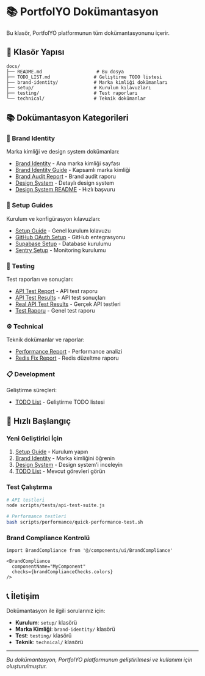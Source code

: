 # 📚 PortfolYO Dokümantasyon

Bu klasör, PortfolYO platformunun tüm dokümantasyonunu içerir.

## 📁 Klasör Yapısı

```
docs/
├── README.md                    # Bu dosya
├── TODO_LIST.md                # Geliştirme TODO listesi
├── brand-identity/             # Marka kimliği dokümanları
├── setup/                      # Kurulum kılavuzları
├── testing/                    # Test raporları
└── technical/                  # Teknik dokümanlar
```

## 📚 Dokümantasyon Kategorileri

### **🎯 Brand Identity**
Marka kimliği ve design system dokümanları:
- [Brand Identity](./brand-identity/README.md) - Ana marka kimliği sayfası
- [Brand Identity Guide](./brand-identity/BRAND_IDENTITY.md) - Kapsamlı marka kimliği
- [Brand Audit Report](./brand-identity/BRAND_AUDIT_REPORT.md) - Brand audit raporu
- [Design System](./brand-identity/DESIGN_SYSTEM.md) - Detaylı design system
- [Design System README](./brand-identity/DESIGN_SYSTEM_README.md) - Hızlı başvuru

### **🔧 Setup Guides**
Kurulum ve konfigürasyon kılavuzları:
- [Setup Guide](./setup/SETUP_GUIDE.md) - Genel kurulum kılavuzu
- [GitHub OAuth Setup](./setup/GITHUB_OAUTH_SETUP.md) - GitHub entegrasyonu
- [Supabase Setup](./setup/SUPABASE_SETUP.md) - Database kurulumu
- [Sentry Setup](./setup/SENTRY_SETUP.md) - Monitoring kurulumu

### **🧪 Testing**
Test raporları ve sonuçları:
- [API Test Report](./testing/API_TEST_REPORT.md) - API test raporu
- [API Test Results](./testing/API_TEST_RESULTS.md) - API test sonuçları
- [Real API Test Results](./testing/REAL_API_TEST_RESULTS.md) - Gerçek API testleri
- [Test Raporu](./testing/TEST_RAPORU.md) - Genel test raporu

### **⚙️ Technical**
Teknik dokümanlar ve raporlar:
- [Performance Report](./technical/PERFORMANCE_REPORT.md) - Performance analizi
- [Redis Fix Report](./technical/REDIS_FIX_REPORT.md) - Redis düzeltme raporu

### **📋 Development**
Geliştirme süreçleri:
- [TODO List](./TODO_LIST.md) - Geliştirme TODO listesi

## 🚀 Hızlı Başlangıç

### **Yeni Geliştirici İçin**
1. [Setup Guide](./setup/SETUP_GUIDE.md) - Kurulum yapın
2. [Brand Identity](./brand-identity/README.md) - Marka kimliğini öğrenin
3. [Design System](./brand-identity/DESIGN_SYSTEM.md) - Design system'i inceleyin
4. [TODO List](./TODO_LIST.md) - Mevcut görevleri görün

### **Test Çalıştırma**
```bash
# API testleri
node scripts/tests/api-test-suite.js

# Performance testleri
bash scripts/performance/quick-performance-test.sh
```

### **Brand Compliance Kontrolü**
```tsx
import BrandCompliance from '@/components/ui/BrandCompliance'

<BrandCompliance 
  componentName="MyComponent"
  checks={brandComplianceChecks.colors}
/>
```

## 📞 İletişim

Dokümantasyon ile ilgili sorularınız için:
- **Kurulum**: `setup/` klasörü
- **Marka Kimliği**: `brand-identity/` klasörü
- **Test**: `testing/` klasörü
- **Teknik**: `technical/` klasörü

---

*Bu dokümantasyon, PortfolYO platformunun geliştirilmesi ve kullanımı için oluşturulmuştur.* 